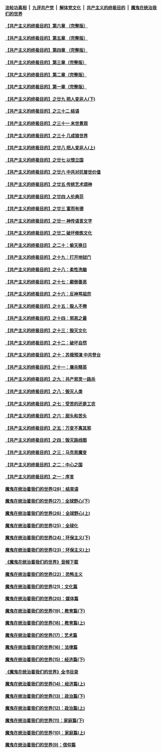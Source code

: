 ####  [法轮功真相](../../../../basic/blob/master/README.md?t=01060639) &nbsp;|&nbsp; [九评共产党](../../../../9ping.md/blob/master/README.md?t=01060639) &nbsp;|&nbsp; [解体党文化](../../../../jtdwh.md/blob/master/README.md?t=01060639)  &nbsp;|&nbsp; [共产主义的终极目的](../../../../gczydzjmd.md/blob/master/README.md?t=01060639) &nbsp;|&nbsp; [魔鬼在统治我们的世界](../../../../mgztzwmdsj.md/blob/master/README.md?t=01060639) 

#### [【共产主义的终极目的】第六章 （完整版）](../pages/nsc422/n11428913.md?t=01060639) 

#### [【共产主义的终极目的】第五章 （完整版）](../pages/nsc422/n11428912.md?t=01060639) 

#### [【共产主义的终极目的】第四章 （完整版）](../pages/nsc422/n11428907.md?t=01060639) 

#### [【共产主义的终极目的】第三章（完整版）](../pages/nsc422/n11428848.md?t=01060639) 

#### [【共产主义的终极目的】第二章（完整版）](../pages/nsc422/n11428831.md?t=01060639) 

#### [【共产主义的终极目的】第一章（完整版）](../pages/nsc422/n11417651.md?t=01060639) 

#### [【共产主义的终极目的】之廿九 把人变非人(下)](../pages/nsc422/n11344140.md?t=01060639) 

#### [【共产主义的终极目的】之三十二 结语](../pages/nsc422/n11360535.md?t=01060639) 

#### [【共产主义的终极目的】之三十一 末世景观](../pages/nsc422/n11351129.md?t=01060639) 

#### [【共产主义的终极目的】之三十 几成狼世界](../pages/nsc422/n11348280.md?t=01060639) 

#### [【共产主义的终极目的】之廿八 把人变非人(上)](../pages/nsc422/n11340492.md?t=01060639) 

#### [【共产主义的终极目的】之廿七 以恨立国](../pages/nsc422/n11336944.md?t=01060639) 

#### [【共产主义的终极目的】之廿六 中共对抗普世价值](../pages/nsc422/n11324785.md?t=01060639) 

#### [【共产主义的终极目的】之廿五 传统艺术颂神](../pages/nsc422/n11296396.md?t=01060639) 

#### [【共产主义的终极目的】之廿四 人伦典范](../pages/nsc422/n11296397.md?t=01060639) 

#### [【共产主义的终极目的】之廿三 富而有德](../pages/nsc422/n11283598.md?t=01060639) 

#### [【共产主义的终极目的】之廿一 神传语言文字](../pages/nsc422/n11263265.md?t=01060639) 

#### [【共产主义的终极目的】之廿二 破坏修炼文化](../pages/nsc422/n11245728.md?t=01060639) 

#### [【共产主义的终极目的】之二十：偷天换日](../pages/nsc422/n11238846.md?t=01060639) 

#### [【共产主义的终极目的】之十九：打开地狱门](../pages/nsc422/n11206376.md?t=01060639) 

#### [【共产主义的终极目的】之十八：柔性洗脑](../pages/nsc422/n11199994.md?t=01060639) 

#### [【共产主义的终极目的】之十七：颠倒善恶](../pages/nsc422/n11179782.md?t=01060639) 

#### [【共产主义的终极目的】之十六：反神骂祖宗](../pages/nsc422/n11166798.md?t=01060639) 

#### [【共产主义的终极目的】之十五：毁人不倦](../pages/nsc422/n11166792.md?t=01060639) 

#### [【共产主义的终极目的】之十四：邪恶之最](../pages/nsc422/n11150249.md?t=01060639) 

#### [【共产主义的终极目的】之十三：毁灭文化](../pages/nsc422/n11135227.md?t=01060639) 

#### [【共产主义的终极目的】之十二：破坏自然](../pages/nsc422/n11135214.md?t=01060639) 

#### [【共产主义的终极目的】之十：苏俄预演 中共登台](../pages/nsc422/n11118424.md?t=01060639) 

#### [【共产主义的终极目的】之十一：屠杀精英](../pages/nsc422/n11118442.md?t=01060639) 

#### [【共产主义的终极目的】之九：共产邪灵一路杀](../pages/nsc422/n11114139.md?t=01060639) 

#### [【共产主义的终极目的】之八：毁灭人类](../pages/nsc422/n11108503.md?t=01060639) 

#### [【共产主义的终极目的】之七：受苦的还是工农](../pages/nsc422/n11101809.md?t=01060639) 

#### [【共产主义的终极目的】之六：甜头和苦头](../pages/nsc422/n11096971.md?t=01060639) 

#### [【共产主义的终极目的】之五：万变不离其邪](../pages/nsc422/n11091285.md?t=01060639) 

#### [【共产主义的终极目的】之四：毁灭路线图](../pages/nsc422/n11086284.md?t=01060639) 

#### [【共产主义的终极目的】之三：马克思魔变](../pages/nsc422/n11061941.md?t=01060639) 

#### [【共产主义的终极目的】之二：中心之国](../pages/nsc422/n11047728.md?t=01060639) 

#### [【共产主义的终极目的】之一：序言](../pages/nsc422/n11086077.md?t=01060639) 

#### [魔鬼在统治着我们的世界(28)：结束语](../pages/nsc422/n10936246.md?t=01060639) 

#### [魔鬼在统治着我们的世界(27)：全球野心(下)](../pages/nsc422/n10928319.md?t=01060639) 

#### [魔鬼在统治着我们的世界(26)：全球野心(上)](../pages/nsc422/n10900318.md?t=01060639) 

#### [魔鬼在统治着我们的世界(25)：全球化](../pages/nsc422/n10788205.md?t=01060639) 

#### [魔鬼在统治着我们的世界(24)：环保主义(下)](../pages/nsc422/n10695307.md?t=01060639) 

#### [魔鬼在统治着我们的世界(23)：环保主义(上)](../pages/nsc422/n10688613.md?t=01060639) 

#### [《魔鬼在统治着我们的世界》音频下载](../pages/nsc422/n10635553.md?t=01060639) 

#### [魔鬼在统治着我们的世界(22)：恐怖主义](../pages/nsc422/n10614727.md?t=01060639) 

#### [魔鬼在统治着我们的世界(21)：文化篇](../pages/nsc422/n10597706.md?t=01060639) 

#### [魔鬼在统治着我们的世界(20)：媒体篇](../pages/nsc422/n10586579.md?t=01060639) 

#### [魔鬼在统治着我们的世界(19)：教育篇(下)](../pages/nsc422/n10564808.md?t=01060639) 

#### [魔鬼在统治着我们的世界(18)：教育篇(上)](../pages/nsc422/n10526970.md?t=01060639) 

#### [魔鬼在统治着我们的世界(17)：艺术篇](../pages/nsc422/n10499093.md?t=01060639) 

#### [魔鬼在统治着我们的世界(16)：法律篇](../pages/nsc422/n10485969.md?t=01060639) 

#### [魔鬼在统治着我们的世界(15)：经济篇(下)](../pages/nsc422/n10469975.md?t=01060639) 

#### [《魔鬼在统治着我们的世界》全书目录](../pages/nsc422/n10464261.md?t=01060639) 

#### [魔鬼在统治着我们的世界(14)：经济篇(上)](../pages/nsc422/n10457370.md?t=01060639) 

#### [魔鬼在统治着我们的世界(13)：政治篇(下)](../pages/nsc422/n10448270.md?t=01060639) 

#### [魔鬼在统治着我们的世界(12)：政治篇(上)](../pages/nsc422/n10444576.md?t=01060639) 

#### [魔鬼在统治着我们的世界(11)：家庭篇(下)](../pages/nsc422/n10440961.md?t=01060639) 

#### [魔鬼在统治着我们的世界(10)：家庭篇(上)](../pages/nsc422/n10435448.md?t=01060639) 

#### [魔鬼在统治着我们的世界(9)：信仰篇](../pages/nsc422/n10432159.md?t=01060639) 

